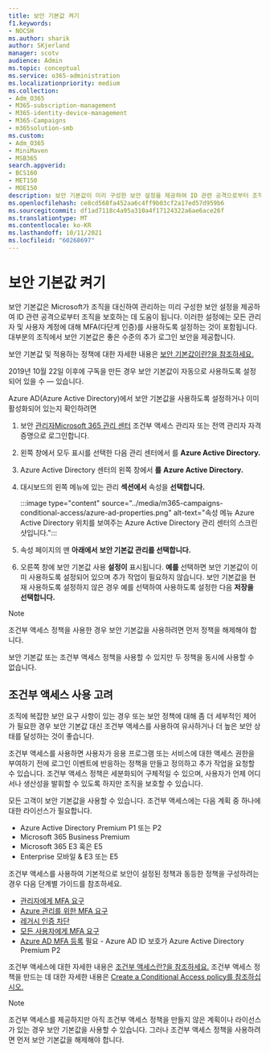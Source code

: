 ```yaml
---
title: 보안 기본값 켜기
f1.keywords:
- NOCSH
ms.author: sharik
author: SKjerland
manager: scotv
audience: Admin
ms.topic: conceptual
ms.service: o365-administration
ms.localizationpriority: medium
ms.collection:
- Adm_O365
- M365-subscription-management
- M365-identity-device-management
- M365-Campaigns
- m365solution-smb
ms.custom:
- Adm_O365
- MiniMaven
- MSB365
search.appverid:
- BCS160
- MET150
- MOE150
description: 보안 기본값이 미리 구성한 보안 설정을 제공하여 ID 관련 공격으로부터 조직을 보호하는 데 어떻게 도움이 될 수 있는지 확인합니다.
ms.openlocfilehash: ce8cd568fa452aa6c4ff9b03cf2a17ed57d959b6
ms.sourcegitcommit: df1ad7118c4a95a310a4f17124322a6ae6ace26f
ms.translationtype: MT
ms.contentlocale: ko-KR
ms.lasthandoff: 10/11/2021
ms.locfileid: "60268697"
---
```

# <a name="turn-on-security-defaults"></a>보안 기본값 켜기

보안 기본값은 Microsoft가 조직을 대신하여 관리하는 미리 구성한 보안 설정을 제공하여 ID 관련 공격으로부터 조직을 보호하는 데 도움이 됩니다. 이러한 설정에는 모든 관리자 및 사용자 계정에 대해 MFA(다단계 인증)를 사용하도록 설정하는 것이 포함됩니다. 대부분의 조직에서 보안 기본값은 좋은 수준의 추가 로그인 보안을 제공합니다.

보안 기본값 및 적용하는 정책에 대한 자세한 내용은 [보안 기본값이란?을 참조하세요.](/azure/active-directory/fundamentals/concept-fundamentals-security-defaults)

2019년 10월 22일 이후에 구독을 만든 경우 보안 기본값이 자동으로 사용하도록 설정되어 있을 수 &mdash; 있습니다.

Azure AD(Azure Active Directory)에서 보안 기본값을 사용하도록 설정하거나 이미 활성화되어 있는지 확인하려면

1. 보안 <a href="https://go.microsoft.com/fwlink/p/?linkid=2024339" target="_blank">관리자Microsoft 365 관리 센터</a> 조건부 액세스 관리자 또는 전역 관리자 자격 증명으로 로그인합니다.

2. 왼쪽 창에서 모두  표시를 선택한 다음 관리 센터에서 를 **Azure Active Directory.**

3. Azure Active Directory 센터의 왼쪽 창에서 **를** **Azure Active Directory.**

4. 대시보드의 왼쪽 메뉴에 있는 관리 **섹션에서** 속성을 **선택합니다.**

    :::image type="content" source="../media/m365-campaigns-conditional-access/azure-ad-properties.png" alt-text="속성 메뉴 Azure Active Directory 위치를 보여주는 Azure Active Directory 관리 센터의 스크린샷입니다.":::

5. 속성 페이지의 맨 **아래에서** **보안 기본값 관리를 선택합니다.**

6. 오른쪽 창에 보안 기본값 사용 **설정이** 표시됩니다. **예를** 선택하면 보안 기본값이 이미 사용하도록 설정되어 있으며 추가 작업이 필요하지 않습니다. 보안 기본값을 현재 사용하도록 설정하지  않은 경우 예를 선택하여 사용하도록 설정한 다음 **저장을 선택합니다.**

> [!NOTE]
> 조건부 액세스 정책을 사용한 경우 보안 기본값을 사용하려면 먼저 정책을 해제해야 합니다.
>
> 보안 기본값 또는 조건부 액세스 정책을 사용할 수 있지만 두 정책을 동시에 사용할 수 없습니다.

## <a name="consider-using-conditional-access"></a>조건부 액세스 사용 고려

조직에 복잡한 보안 요구 사항이 있는 경우 또는 보안 정책에 대해 좀 더 세부적인 제어가 필요한 경우 보안 기본값 대신 조건부 액세스를 사용하여 유사하거나 더 높은 보안 상태를 달성하는 것이 좋습니다. 

조건부 액세스를 사용하면 사용자가 응용 프로그램 또는 서비스에 대한 액세스 권한을 부여하기 전에 로그인 이벤트에 반응하는 정책을 만들고 정의하고 추가 작업을 요청할 수 있습니다. 조건부 액세스 정책은 세분화되어 구체적일 수 있으며, 사용자가 언제 어디서나 생산성을 발휘할 수 있도록 하지만 조직을 보호할 수 있습니다.

모든 고객이 보안 기본값을 사용할 수 있습니다. 조건부 액세스에는 다음 계획 중 하나에 대한 라이선스가 필요합니다.

- Azure Active Directory Premium P1 또는 P2
- Microsoft 365 Business Premium
- Microsoft 365 E3 혹은 E5
- Enterprise 모바일 & E3 또는 E5

조건부 액세스를 사용하여 기본적으로 보안이 설정된 정책과 동등한 정책을 구성하려는 경우 다음 단계별 가이드를 참조하세요.

- [관리자에게 MFA 요구](/azure/active-directory/conditional-access/howto-conditional-access-policy-admin-mfa)
- [Azure 관리를 위한 MFA 요구](/azure/active-directory/conditional-access/howto-conditional-access-policy-azure-management)
- [레거시 인증 차단](/azure/active-directory/conditional-access/howto-conditional-access-policy-block-legacy)
- [모든 사용자에게 MFA 요구](/azure/active-directory/conditional-access/howto-conditional-access-policy-all-users-mfa)
- [Azure AD MFA 등록](/azure/active-directory/identity-protection/howto-identity-protection-configure-mfa-policy) 필요 - Azure AD ID 보호가 Azure Active Directory Premium P2

조건부 액세스에 대한 자세한 내용은 [조건부 액세스란?을 참조하세요.](/azure/active-directory/conditional-access/overview) 조건부 액세스 정책을 만드는 데 대한 자세한 내용은 [Create a Conditional Access policy를 참조하십시오.](/azure/active-directory/authentication/tutorial-enable-azure-mfa#create-a-conditional-access-policy)

> [!NOTE]
> 조건부 액세스를 제공하지만 아직 조건부 액세스 정책을 만들지 않은 계획이나 라이선스가 있는 경우 보안 기본값을 사용할 수 있습니다. 그러나 조건부 액세스 정책을 사용하려면 먼저 보안 기본값을 해제해야 합니다.
